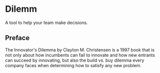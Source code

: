 # Dilemm

A tool to help your team make decisions.

## Preface

The Innovator's Dilemma by Clayton M. Christensen is a 1997 book that is not only about how incumbents can fail to innovate and how new entrants can succeed by innovating, but also the build vs. buy dilemma every company faces when determining how to satisfy any new problem.
